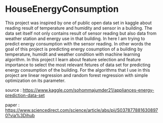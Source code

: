# HouseEnergyConsumption

This project was inspired by one of public open data set in kaggle about reading result of temperature and humidity and sensor in a building. The data set itself not only contains result of sensor reading but also data from weather station and energy use in that building. In here I am trying to predict energy consumption with the sensor reading. In other words the goal of this project is predicting energy cosumption of a building by temperature, humidit and weather condition with machine learning algorithm. In this project I learn about feature selection and feature importance to select the most relevant fetures of data set for predicting energy consumption of the building. For the algorithms that I use in this project are linear regression and random forest regression with simple optimization on its parameter.

source : https://www.kaggle.com/sohommajumder21/appliances-energy-prediction-data-set

paper : https://www.sciencedirect.com/science/article/abs/pii/S0378778816308970?via%3Dihub





